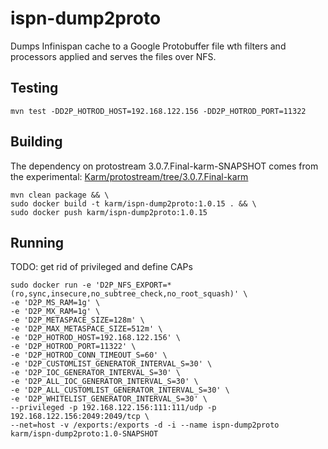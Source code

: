 # ispn-dump2proto
Dumps Infinispan cache to a Google Protobuffer file wth filters and processors applied and serves the files over NFS.

## Testing

    mvn test -DD2P_HOTROD_HOST=192.168.122.156 -DD2P_HOTROD_PORT=11322

## Building

The dependency on protostream 3.0.7.Final-karm-SNAPSHOT comes from the experimental: [Karm/protostream/tree/3.0.7.Final-karm](https://github.com/Karm/protostream/tree/3.0.7.Final-karm)

    mvn clean package && \
    sudo docker build -t karm/ispn-dump2proto:1.0.15 . && \
    sudo docker push karm/ispn-dump2proto:1.0.15

## Running

TODO: get rid of privileged and define CAPs

    sudo docker run -e 'D2P_NFS_EXPORT=*(ro,sync,insecure,no_subtree_check,no_root_squash)' \
    -e 'D2P_MS_RAM=1g' \
    -e 'D2P_MX_RAM=1g' \
    -e 'D2P_METASPACE_SIZE=128m' \
    -e 'D2P_MAX_METASPACE_SIZE=512m' \
    -e 'D2P_HOTROD_HOST=192.168.122.156' \
    -e 'D2P_HOTROD_PORT=11322' \
    -e 'D2P_HOTROD_CONN_TIMEOUT_S=60' \
    -e 'D2P_CUSTOMLIST_GENERATOR_INTERVAL_S=30' \
    -e 'D2P_IOC_GENERATOR_INTERVAL_S=30' \
    -e 'D2P_ALL_IOC_GENERATOR_INTERVAL_S=30' \
    -e 'D2P_ALL_CUSTOMLIST_GENERATOR_INTERVAL_S=30' \
    -e 'D2P_WHITELIST_GENERATOR_INTERVAL_S=30' \
    --privileged -p 192.168.122.156:111:111/udp -p 192.168.122.156:2049:2049/tcp \
    --net=host -v /exports:/exports -d -i --name ispn-dump2proto karm/ispn-dump2proto:1.0-SNAPSHOT
